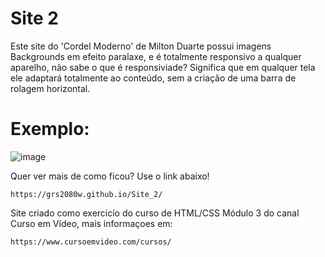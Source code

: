 # Site 2

Este site do 'Cordel Moderno' de Milton Duarte possui imagens Backgrounds em efeito paralaxe, e é totalmente responsivo a qualquer aparelho, não sabe o que é responsiviade? Significa que em qualquer tela ele adaptará totalmente ao conteúdo, sem a criação de uma barra de rolagem horizontal.

# Exemplo:
![image](https://github.com/user-attachments/assets/7b39e1bc-b83d-4de6-aec1-35448c9412da)

Quer ver mais de como ficou? Use o link abaixo!

    https://grs2080w.github.io/Site_2/

 Site criado como exercicío do curso de HTML/CSS Módulo 3 do canal Curso em Vídeo, mais informaçoes em:
 
    https://www.cursoemvideo.com/cursos/
 
